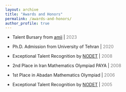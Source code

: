 ```yaml
---
layout: archive
title: "Awards and Honors"
permalink: /awards-and-honors/
author_profile: true
---
```



* Talent Bursary from [amii](https://www.amii.ca) | <span style="color:grey;">2023</span>

* Ph.D. Admission from University of Tehran | <span style="color:grey;">2020</span>

* Exceptional Talent Recognition by [NODET](http://www.nodet.net) | <span style="color:grey;">2008</span>

* 2nd Place in Iran Mathematics Olympiad PAYA | <span style="color:grey;">2008</span>

* 1st Place in Abadan Mathematics Olympiad | <span style="color:grey;">2006</span>

* Exceptional Talent Recognition by [NODET](http://www.nodet.net) | <span style="color:grey;">2005</span>


